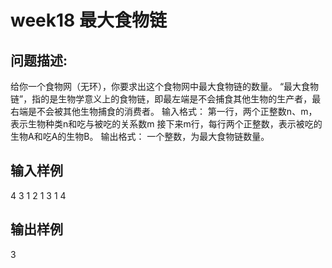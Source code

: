 # week18 最大食物链

## 问题描述:
给你一个食物网（无环），你要求出这个食物网中最大食物链的数量。 “最大食物链”，指的是生物学意义上的食物链，即最左端是不会捕食其他生物的生产者，最右端是不会被其他生物捕食的消费者。
输入格式：
第一行，两个正整数n、m，表示生物种类n和吃与被吃的关系数m
接下来m行，每行两个正整数，表示被吃的生物A和吃A的生物B。
输出格式：
一个整数，为最大食物链数量。


## 输入样例
4 3
1 2
1 3
1 4

## 输出样例
3
